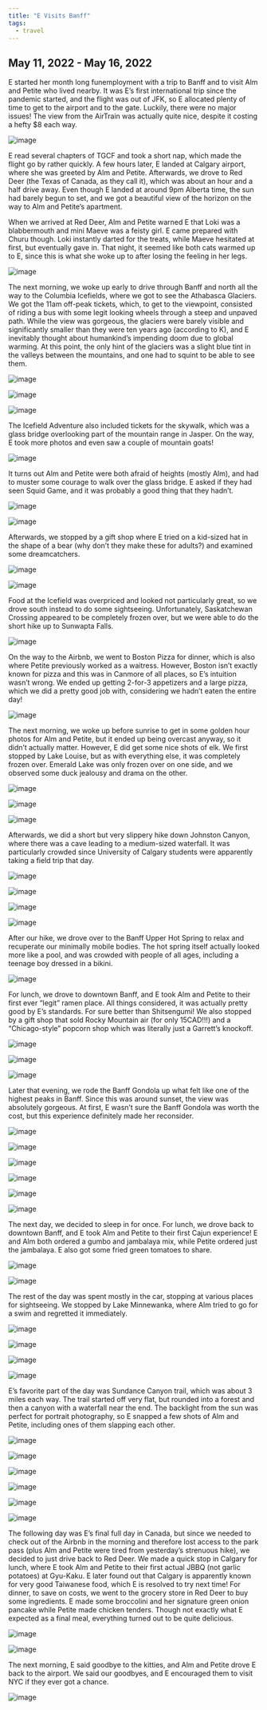 ```yaml
---
title: "E Visits Banff"
tags:
  - travel
---
```


## May 11, 2022 - May 16, 2022

E started her month long funemployment with a trip to Banff and to visit Alm and Petite who lived nearby. It was E’s first international trip since the pandemic started, and the flight was out of JFK, so E allocated plenty of time to get to the airport and to the gate. Luckily, there were no major issues! The view from the AirTrain was actually quite nice, despite it costing a hefty $8 each way.

![image](https://thumbnails-photos.amazon.com/v1/thumbnail/ECmBDy5CRnSFFZiug8ypHg?viewBox=1249%2C937&ownerId=A162HQHSXNNQIH&groupShareToken=utZYY3mwTpGX7bOjEzZGtw.gC8ZExI67DaZhaH_9bzTAd)

E read several chapters of TGCF and took a short nap, which made the flight go by rather quickly. A few hours later, E landed at Calgary airport, where she was greeted by Alm and Petite. Afterwards, we drove to Red Deer (the Texas of Canada, as they call it), which was about an hour and a half drive away. Even though E landed at around 9pm Alberta time, the sun had barely begun to set, and we got a beautiful view of the horizon on the way to Alm and Petite’s apartment.

When we arrived at Red Deer, Alm and Petite warned E that Loki was a blabbermouth and mini Maeve was a feisty girl. E came prepared with Churu though. Loki instantly darted for the treats, while Maeve hesitated at first, but eventually gave in. That night, it seemed like both cats warmed up to E, since this is what she woke up to after losing the feeling in her legs.

![image](https://thumbnails-photos.amazon.com/v1/thumbnail/7AFwEEurQ1m3L46fuGctoQ?viewBox=1249%2C937&ownerId=A162HQHSXNNQIH&groupShareToken=utZYY3mwTpGX7bOjEzZGtw.gC8ZExI67DaZhaH_9bzTAd)

The next morning, we woke up early to drive through Banff and north all the way to the Columbia Icefields, where we got to see the Athabasca Glaciers. We got the 11am off-peak tickets, which, to get to the viewpoint, consisted of riding a bus with some legit looking wheels through a steep and unpaved path. While the view was gorgeous, the glaciers were barely visible and significantly smaller than they were ten years ago (according to K), and E inevitably thought about humankind’s impending doom due to global warming. At this point, the only hint of the glaciers was a slight blue tint in the valleys between the mountains, and one had to squint to be able to see them. 

![image](https://thumbnails-photos.amazon.com/v1/thumbnail/rsEVB3nUQ--unP634QSN8g?viewBox=703%2C937&ownerId=A162HQHSXNNQIH&groupShareToken=utZYY3mwTpGX7bOjEzZGtw.gC8ZExI67DaZhaH_9bzTAd)

![image](https://thumbnails-photos.amazon.com/v1/thumbnail/FFc6F2voSWCUAC7biqBLzA?viewBox=1249%2C937&ownerId=A162HQHSXNNQIH&groupShareToken=utZYY3mwTpGX7bOjEzZGtw.gC8ZExI67DaZhaH_9bzTAd)

![image](https://thumbnails-photos.amazon.com/v1/thumbnail/KV9t6KrjRbiJpo0OIgoshA?viewBox=1249%2C937&ownerId=A162HQHSXNNQIH&groupShareToken=utZYY3mwTpGX7bOjEzZGtw.gC8ZExI67DaZhaH_9bzTAd)

The Icefield Adventure also included tickets for the skywalk, which was a glass bridge overlooking part of the mountain range in Jasper. On the way, E took more photos and even saw a couple of mountain goats! 

![image](https://thumbnails-photos.amazon.com/v1/thumbnail/4CI8fH5CSj6FokMx1GK74g?viewBox=703%2C937&ownerId=A162HQHSXNNQIH&groupShareToken=utZYY3mwTpGX7bOjEzZGtw.gC8ZExI67DaZhaH_9bzTAd)

It turns out Alm and Petite were both afraid of heights (mostly Alm), and had to muster some courage to walk over the glass bridge. E asked if they had seen Squid Game, and it was probably a good thing that they hadn’t. 

![image](https://thumbnails-photos.amazon.com/v1/thumbnail/sN_4ulfuTM2UdKV5vOh2Ag?viewBox=1249%2C937&ownerId=A162HQHSXNNQIH&groupShareToken=utZYY3mwTpGX7bOjEzZGtw.gC8ZExI67DaZhaH_9bzTAd)

![image](https://thumbnails-photos.amazon.com/v1/thumbnail/Iuykf7obQcOzk80aNbQnzA?viewBox=1249%2C937&ownerId=A162HQHSXNNQIH&groupShareToken=utZYY3mwTpGX7bOjEzZGtw.gC8ZExI67DaZhaH_9bzTAd)

Afterwards, we stopped by a gift shop where E tried on a kid-sized hat in the shape of a bear (why don’t they make these for adults?) and examined some dreamcatchers. 

![image](https://thumbnails-photos.amazon.com/v1/thumbnail/vO7xkb9HSj-9LBPyfIil0Q?viewBox=1249%2C937&ownerId=A162HQHSXNNQIH&groupShareToken=utZYY3mwTpGX7bOjEzZGtw.gC8ZExI67DaZhaH_9bzTAd)

![image](https://thumbnails-photos.amazon.com/v1/thumbnail/ghbplv_GS_23to4UqhInPg?viewBox=703%2C937&ownerId=A162HQHSXNNQIH&groupShareToken=utZYY3mwTpGX7bOjEzZGtw.gC8ZExI67DaZhaH_9bzTAd)

Food at the Icefield was overpriced and looked not particularly great, so we drove south instead to do some sightseeing. Unfortunately, Saskatchewan Crossing appeared to be completely frozen over, but we were able to do the short hike up to Sunwapta Falls. 

![image](https://thumbnails-photos.amazon.com/v1/thumbnail/ray2miyLQ9-h7Z9LQqVciQ?viewBox=703%2C937&ownerId=A162HQHSXNNQIH&groupShareToken=utZYY3mwTpGX7bOjEzZGtw.gC8ZExI67DaZhaH_9bzTAd)

On the way to the Airbnb, we went to Boston Pizza for dinner, which is also where Petite previously worked as a waitress. However, Boston isn’t exactly known for pizza and this was in Canmore of all places, so E’s intuition wasn’t wrong. We ended up getting 2-for-3 appetizers and a large pizza, which we did a pretty good job with, considering we hadn’t eaten the entire day!

![image](https://thumbnails-photos.amazon.com/v1/thumbnail/56HhGE4tT36IaAqlA1-wNA?viewBox=1142%2C937&ownerId=A162HQHSXNNQIH&groupShareToken=utZYY3mwTpGX7bOjEzZGtw.gC8ZExI67DaZhaH_9bzTAd)

The next morning, we woke up before sunrise to get in some golden hour photos for Alm and Petite, but it ended up being overcast anyway, so it didn’t actually matter. However, E did get some nice shots of elk. We first stopped by Lake Louise, but as with everything else, it was completely frozen over. Emerald Lake was only frozen over on one side, and we observed some duck jealousy and drama on the other. 

![image](https://thumbnails-photos.amazon.com/v1/thumbnail/rQV86KCKTRirtnOinfEl6Q?viewBox=1249%2C937&ownerId=A162HQHSXNNQIH&groupShareToken=utZYY3mwTpGX7bOjEzZGtw.gC8ZExI67DaZhaH_9bzTAd)

![image](https://thumbnails-photos.amazon.com/v1/thumbnail/6YNFJniNRlGk0vHjcLrCGQ?viewBox=1249%2C937&ownerId=A162HQHSXNNQIH&groupShareToken=utZYY3mwTpGX7bOjEzZGtw.gC8ZExI67DaZhaH_9bzTAd)

![image](https://thumbnails-photos.amazon.com/v1/thumbnail/nqVCXGDnS3a2Ljoj4D2J8Q?viewBox=1249%2C937&ownerId=A162HQHSXNNQIH&groupShareToken=utZYY3mwTpGX7bOjEzZGtw.gC8ZExI67DaZhaH_9bzTAd)

Afterwards, we did a short but very slippery hike down Johnston Canyon, where there was a cave leading to a medium-sized waterfall. It was particularly crowded since University of Calgary students were apparently taking a field trip that day.

![image](https://thumbnails-photos.amazon.com/v1/thumbnail/exFrQiW7SSmGYUVe4g6Rfg?viewBox=703%2C937&ownerId=A162HQHSXNNQIH&groupShareToken=utZYY3mwTpGX7bOjEzZGtw.gC8ZExI67DaZhaH_9bzTAd)

![image](https://thumbnails-photos.amazon.com/v1/thumbnail/FuU1fGDvRMmh4dTJYGlIxw?viewBox=703%2C937&ownerId=A162HQHSXNNQIH&groupShareToken=utZYY3mwTpGX7bOjEzZGtw.gC8ZExI67DaZhaH_9bzTAd)

![image](https://thumbnails-photos.amazon.com/v1/thumbnail/D5wffgydR8yZZ_Nd15vqRg?viewBox=703%2C937&ownerId=A162HQHSXNNQIH&groupShareToken=utZYY3mwTpGX7bOjEzZGtw.gC8ZExI67DaZhaH_9bzTAd)

![image](https://thumbnails-photos.amazon.com/v1/thumbnail/YqDgpZD2QTClX_fKPVGnyg?viewBox=703%2C937&ownerId=A162HQHSXNNQIH&groupShareToken=utZYY3mwTpGX7bOjEzZGtw.gC8ZExI67DaZhaH_9bzTAd)

After our hike, we drove over to the Banff Upper Hot Spring to relax and recuperate our minimally mobile bodies. The hot spring itself actually looked more like a pool, and was crowded with people of all ages, including a teenage boy dressed in a bikini. 

![image](https://thumbnails-photos.amazon.com/v1/thumbnail/xjS2-H_QTk-QmadM1pyp5Q?viewBox=703%2C937&ownerId=A162HQHSXNNQIH&groupShareToken=utZYY3mwTpGX7bOjEzZGtw.gC8ZExI67DaZhaH_9bzTAd)

For lunch, we drove to downtown Banff, and E took Alm and Petite to their first ever “legit” ramen place. All things considered, it was actually pretty good by E’s standards. For sure better than Shitsengumi! We also stopped by a gift shop that sold Rocky Mountain air (for only 15CAD!!!) and a “Chicago-style” popcorn shop which was literally just a Garrett’s knockoff. 

![image](https://thumbnails-photos.amazon.com/v1/thumbnail/4K0MVgaFQB-LIbxvq5hUJw?viewBox=703%2C937&ownerId=A162HQHSXNNQIH&groupShareToken=utZYY3mwTpGX7bOjEzZGtw.gC8ZExI67DaZhaH_9bzTAd)

![image](https://thumbnails-photos.amazon.com/v1/thumbnail/bOPfNgHzSQabeQpnGumkog?viewBox=703%2C937&ownerId=A162HQHSXNNQIH&groupShareToken=utZYY3mwTpGX7bOjEzZGtw.gC8ZExI67DaZhaH_9bzTAd)

![image](https://thumbnails-photos.amazon.com/v1/thumbnail/KeBpnV4zSCu2Y7oOpnME1g?viewBox=703%2C937&ownerId=A162HQHSXNNQIH&groupShareToken=utZYY3mwTpGX7bOjEzZGtw.gC8ZExI67DaZhaH_9bzTAd)

Later that evening, we rode the Banff Gondola up what felt like one of the highest peaks in Banff. Since this was around sunset, the view was absolutely gorgeous. At first, E wasn’t sure the Banff Gondola was worth the cost, but this experience definitely made her reconsider. 

![image](https://thumbnails-photos.amazon.com/v1/thumbnail/t3e-lrf1TgaQ5Riie494QQ?viewBox=1249%2C937&ownerId=A162HQHSXNNQIH&groupShareToken=utZYY3mwTpGX7bOjEzZGtw.gC8ZExI67DaZhaH_9bzTAd)

![image](https://thumbnails-photos.amazon.com/v1/thumbnail/VqAGVw9aT-uTr4IIlSeGHw?viewBox=1249%2C937&ownerId=A162HQHSXNNQIH&groupShareToken=utZYY3mwTpGX7bOjEzZGtw.gC8ZExI67DaZhaH_9bzTAd)

![image](https://thumbnails-photos.amazon.com/v1/thumbnail/NQHfwbS4TcSYOKiGR1j1fg?viewBox=1249%2C937&ownerId=A162HQHSXNNQIH&groupShareToken=utZYY3mwTpGX7bOjEzZGtw.gC8ZExI67DaZhaH_9bzTAd)

![image](https://thumbnails-photos.amazon.com/v1/thumbnail/aPpBWHwNToaGmULHMbnRLQ?viewBox=1249%2C937&ownerId=A162HQHSXNNQIH&groupShareToken=utZYY3mwTpGX7bOjEzZGtw.gC8ZExI67DaZhaH_9bzTAd)

![image](https://thumbnails-photos.amazon.com/v1/thumbnail/dW8R0KhkQ-muYLm7vKR8VQ?viewBox=1249%2C937&ownerId=A162HQHSXNNQIH&groupShareToken=utZYY3mwTpGX7bOjEzZGtw.gC8ZExI67DaZhaH_9bzTAd)

![image](https://thumbnails-photos.amazon.com/v1/thumbnail/Ey9gmRVqQUm8briHQyrE9g?viewBox=1249%2C937&ownerId=A162HQHSXNNQIH&groupShareToken=utZYY3mwTpGX7bOjEzZGtw.gC8ZExI67DaZhaH_9bzTAd)

The next day, we decided to sleep in for once. For lunch, we drove back to downtown Banff, and E took Alm and Petite to their first Cajun experience! E and Alm both ordered a gumbo and jambalaya mix, while Petite ordered just the jambalaya. E also got some fried green tomatoes to share. 

![image](https://thumbnails-photos.amazon.com/v1/thumbnail/RrcLHP5mRjW8pcUlFVLq4Q?viewBox=703%2C937&ownerId=A162HQHSXNNQIH&groupShareToken=utZYY3mwTpGX7bOjEzZGtw.gC8ZExI67DaZhaH_9bzTAd)

![image](https://thumbnails-photos.amazon.com/v1/thumbnail/vpw6hgv_QfSb5YZaLuWtqw?viewBox=1249%2C937&ownerId=A162HQHSXNNQIH&groupShareToken=utZYY3mwTpGX7bOjEzZGtw.gC8ZExI67DaZhaH_9bzTAd)

The rest of the day was spent mostly in the car, stopping at various places for sightseeing. We stopped by Lake Minnewanka, where Alm tried to go for a swim and regretted it immediately. 

![image](https://thumbnails-photos.amazon.com/v1/thumbnail/QcllHJVAQ6GyqDte8khJMA?viewBox=703%2C937&ownerId=A162HQHSXNNQIH&groupShareToken=utZYY3mwTpGX7bOjEzZGtw.gC8ZExI67DaZhaH_9bzTAd)

![image](https://thumbnails-photos.amazon.com/v1/thumbnail/GP4hGKizROKkEnfHtUBgZA?viewBox=1249%2C937&ownerId=A162HQHSXNNQIH&groupShareToken=utZYY3mwTpGX7bOjEzZGtw.gC8ZExI67DaZhaH_9bzTAd)

![image](https://thumbnails-photos.amazon.com/v1/thumbnail/PLEnFU1FRH6F9xH7_MWPkQ?viewBox=1249%2C937&ownerId=A162HQHSXNNQIH&groupShareToken=utZYY3mwTpGX7bOjEzZGtw.gC8ZExI67DaZhaH_9bzTAd)

![image](https://thumbnails-photos.amazon.com/v1/thumbnail/bFGZ1YikRjq-28PHtzp5CQ?viewBox=1249%2C937&ownerId=A162HQHSXNNQIH&groupShareToken=utZYY3mwTpGX7bOjEzZGtw.gC8ZExI67DaZhaH_9bzTAd)

E’s favorite part of the day was Sundance Canyon trail, which was about 3 miles each way. The trail started off very flat, but rounded into a forest and then a canyon with a waterfall near the end. The backlight from the sun was perfect for portrait photography, so E snapped a few shots of Alm and Petite, including ones of them slapping each other. 

![image](https://thumbnails-photos.amazon.com/v1/thumbnail/-6V7BjnqR36ec4TegIRpqQ?viewBox=703%2C937&ownerId=A162HQHSXNNQIH&groupShareToken=utZYY3mwTpGX7bOjEzZGtw.gC8ZExI67DaZhaH_9bzTAd)

![image](https://thumbnails-photos.amazon.com/v1/thumbnail/VicdA8QISDm3CsETfMmUGQ?viewBox=703%2C937&ownerId=A162HQHSXNNQIH&groupShareToken=utZYY3mwTpGX7bOjEzZGtw.gC8ZExI67DaZhaH_9bzTAd)

![image](https://thumbnails-photos.amazon.com/v1/thumbnail/hshu1uFCQkSgwAkqVy4NNQ?viewBox=703%2C937&ownerId=A162HQHSXNNQIH&groupShareToken=utZYY3mwTpGX7bOjEzZGtw.gC8ZExI67DaZhaH_9bzTAd)

![image](https://thumbnails-photos.amazon.com/v1/thumbnail/m9AepXNBQ56BCW6bv0zgIQ?viewBox=1403%2C937&ownerId=A162HQHSXNNQIH&groupShareToken=utZYY3mwTpGX7bOjEzZGtw.gC8ZExI67DaZhaH_9bzTAd)

![image](https://thumbnails-photos.amazon.com/v1/thumbnail/ZT06iiUpRuGBNJOOlgq8uA?viewBox=1403%2C937&ownerId=A162HQHSXNNQIH&groupShareToken=utZYY3mwTpGX7bOjEzZGtw.gC8ZExI67DaZhaH_9bzTAd)

![image](https://thumbnails-photos.amazon.com/v1/thumbnail/DzoOzM_9TEett177dpdQsw?viewBox=1403%2C937&ownerId=A162HQHSXNNQIH&groupShareToken=utZYY3mwTpGX7bOjEzZGtw.gC8ZExI67DaZhaH_9bzTAd)

The following day was E’s final full day in Canada, but since we needed to check out of the Airbnb in the morning and therefore lost access to the park pass (plus Alm and Petite were tired from yesterday’s strenuous hike), we decided to just drive back to Red Deer. We made a quick stop in Calgary for lunch, where E took Alm and Petite to their first actual JBBQ (not garlic potatoes) at Gyu-Kaku. E later found out that Calgary is apparently known for very good Taiwanese food, which E is resolved to try next time! For dinner, to save on costs, we went to the grocery store in Red Deer to buy some ingredients. E made some broccolini and her signature green onion pancake while Petite made chicken tenders. Though not exactly what E expected as a final meal, everything turned out to be quite delicious. 

![image](https://thumbnails-photos.amazon.com/v1/thumbnail/7cgNIAcYQJCX8LH5sKqCbw?viewBox=703%2C937&ownerId=A162HQHSXNNQIH&groupShareToken=utZYY3mwTpGX7bOjEzZGtw.gC8ZExI67DaZhaH_9bzTAd)

![image](https://thumbnails-photos.amazon.com/v1/thumbnail/UtPsr88zSRWgvbIJBeNt2A?viewBox=1249%2C937&ownerId=A162HQHSXNNQIH&groupShareToken=utZYY3mwTpGX7bOjEzZGtw.gC8ZExI67DaZhaH_9bzTAd)

The next morning, E said goodbye to the kitties, and Alm and Petite drove E back to the airport. We said our goodbyes, and E encouraged them to visit NYC if they ever got a chance.

![image](https://thumbnails-photos.amazon.com/v1/thumbnail/_PQq6fNLQT2DsI3diXvb7g?viewBox=703%2C937&ownerId=A162HQHSXNNQIH&groupShareToken=utZYY3mwTpGX7bOjEzZGtw.gC8ZExI67DaZhaH_9bzTAd)
